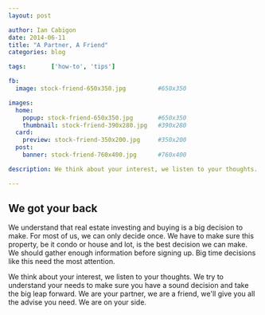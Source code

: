 ```yaml
---
layout: post

author: Ian Cabigon
date: 2014-06-11
title: "A Partner, A Friend"
categories: blog

tags:		['how-to', 'tips']

fb:
  image: stock-friend-650x350.jpg         #650x350

images:
  home:
    popup: stock-friend-650x350.jpg       #650x350
    thumbnail: stock-friend-390x280.jpg   #390x280
  card:
    preview: stock-friend-350x200.jpg     #350x200
  post:
    banner: stock-friend-760x400.jpg      #760x400

description: We think about your interest, we listen to your thoughts. We try to understand your needs to make sure you have a sound decision and take the big leap forward. We are your partner, we are a friend, we'll give you all the advise you need. We are on your side.

---
```


## We got your back
We understand that real estate investing  and buying is a big decision to make. For most of us, we can only decide once. We have to make sure this property, be it condo or house and lot, is the best decision we can make. We should gather enough information before signing up. Big time decisions like this need the most attention.

We think about your interest, we listen to your thoughts. We try to understand your needs to make sure you have a sound decision and take the big leap forward. We are your partner, we are a friend, we'll give you all the advise you need. We are on your side.
